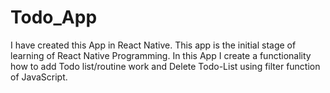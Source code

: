 # Todo_App
I have created this App in React Native. This app is the initial stage of learning of React Native Programming. In this App I create a functionality how to add Todo list/routine work and Delete Todo-List using filter function of JavaScript. 
